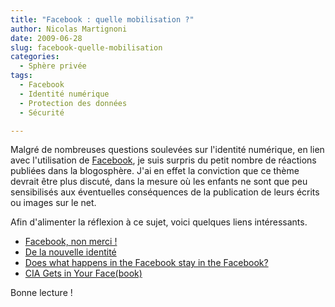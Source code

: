 ```yaml
---
title: "Facebook : quelle mobilisation ?"
author: Nicolas Martignoni
date: 2009-06-28
slug: facebook-quelle-mobilisation
categories:
  - Sphère privée
tags:
  - Facebook
  - Identité numérique
  - Protection des données
  - Sécurité

---
```

Malgré de nombreuses questions soulevées sur l'identité numérique, en lien avec l'utilisation de [Facebook][1], je suis surpris du petit nombre de réactions publiées dans la blogosphère. J'ai en effet la conviction que ce thème devrait être plus discuté, dans la mesure où les enfants ne sont que peu sensibilisés aux éventuelles conséquences de la publication de leurs écrits ou images sur le net.

Afin d'alimenter la réflexion à ce sujet, voici quelques liens intéressants.

  * [Facebook, non merci !][2]
  * [De la nouvelle identité][3]
  * [Does what happens in the Facebook stay in the Facebook?][4]
  * [CIA Gets in Your Face(book)][5]

Bonne lecture !

 [1]: http://facebook.com/
 [2]: http://remolino.qc.ca/2007/07/18/facebook-non-merci/
 [3]: http://www.circacfd.com/?p=1617
 [4]: http://albumoftheday.com/facebook/
 [5]: http://www.wired.com/techbiz/it/news/2007/01/72545

<!--more-->
